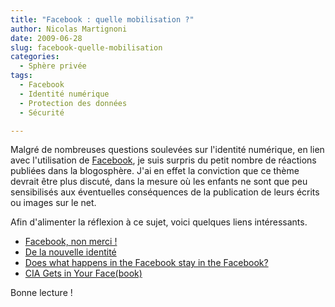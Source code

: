 ```yaml
---
title: "Facebook : quelle mobilisation ?"
author: Nicolas Martignoni
date: 2009-06-28
slug: facebook-quelle-mobilisation
categories:
  - Sphère privée
tags:
  - Facebook
  - Identité numérique
  - Protection des données
  - Sécurité

---
```

Malgré de nombreuses questions soulevées sur l'identité numérique, en lien avec l'utilisation de [Facebook][1], je suis surpris du petit nombre de réactions publiées dans la blogosphère. J'ai en effet la conviction que ce thème devrait être plus discuté, dans la mesure où les enfants ne sont que peu sensibilisés aux éventuelles conséquences de la publication de leurs écrits ou images sur le net.

Afin d'alimenter la réflexion à ce sujet, voici quelques liens intéressants.

  * [Facebook, non merci !][2]
  * [De la nouvelle identité][3]
  * [Does what happens in the Facebook stay in the Facebook?][4]
  * [CIA Gets in Your Face(book)][5]

Bonne lecture !

 [1]: http://facebook.com/
 [2]: http://remolino.qc.ca/2007/07/18/facebook-non-merci/
 [3]: http://www.circacfd.com/?p=1617
 [4]: http://albumoftheday.com/facebook/
 [5]: http://www.wired.com/techbiz/it/news/2007/01/72545

<!--more-->
